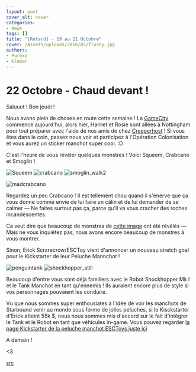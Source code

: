```yaml
---
layout: post
cover_alt: cover
categories:
- News
tags: []
title: "[Retard] - 19 au 21 Octobre"
cover: /Assets/uploads/2016/03/flushy.jpg
authors:
- Purexo
- Klemar
---
```

# 22 Octobre - Chaud devant !

Saluuut ! Bon jeudi !

Nous avons plein de choses en route cette semaine ! La [GameCity](http://playstarbound.com/7th-october-operation-colonisation-at-gamecity/) commence aujourd'hui, alors hier, Harriet et Rosie sont allées à Nottingham pour tout préparer avec l'aide de nos amis de chez [Creeperhost](https://www.creeperhost.net/) ! Si vous êtes dans le coin, passez nous voir et participez à l'Opération Colonisation et vous aurez un sticker manchot super cool. :D

C'est l'heure de vous révéler quelques monstres ! Voici Squeem, Crabcano et Smoglin !

![Squeem]({{site.asset_path.uploads}}/2016/03/squeem.gif) ![crabcano]({{site.asset_path.uploads}}/2016/03/crabcano.gif) ![smoglin_walk2]({{site.asset_path.uploads}}/2016/03/smoglin_walk2.gif)

![madcrabcano]({{site.asset_path.uploads}}/2016/03/madcrabcano.gif)

Regardez un peu Crabcano ! Il est tellement chou quand il s'énerve que ça vous donne comme envie de lui faire un câlin et de lui demander de se calmer — Ne faites surtout pas ça, parce qu'il va vous cracher des roches incandescentes.

Ca veut dire que beaucoup de monstres de [cette image](http://playstarbound.com/wp-content/uploads/2015/10/silhouette_22nd_october_smaller.png) ont été révélés — Mais ne vous inquiétez pas, nous avons encore beaucoup de monstres à vous montrer.

Sinon, Erick Scrarecrow/ESCToy vient d'annoncer un nouveau stretch goal pour le Kickstarter de leur Peluche Mannchot !

![penguintank]({{site.asset_path.uploads}}/2016/03/penguintank.png) ![shockhopper_still]({{site.asset_path.uploads}}/2016/03/shockhopper_still.png)

Beaucoup d'entre vous sont déjà familiers avec le Robot Shockhopper Mk I et le Tank Manchot en tant qu'ennemis ! Ils auraient encore plus de style si vos personnages pouvaient les conduire.

Vu que nous sommes super enthousiates à l'idée de voir les manchots de Starbound venir au monde sous forme de jolies peluches, si le Kisckstarter d'Erick atteint 55k $, nous nous sommes mis d'accord sur le fait d'intégrer le Tank et le Robot en tant que véhicules in-game. Vous pouvez regarder [la page Kickstarter de la peluche manchot ESCToys juste ici](https://www.kickstarter.com/projects/731983185/starbound-penguin-plush-project)

A demain !

<3

[src](http://playstarbound.com/22nd-october-hot-stuff/)
